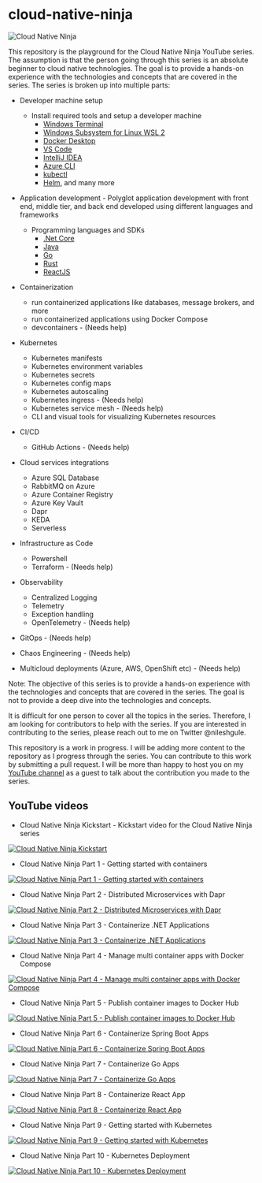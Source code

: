 # cloud-native-ninja

![Cloud Native Ninja](/images/fotor-cloud-native-ninja.png)

This repository is the playground for the Cloud Native Ninja YouTube series. The assumption is that the person going through this series is an absolute beginner to cloud native technologies. The goal is to provide a hands-on experience with the technologies and concepts that are covered in the series. The series is broken up into multiple parts:

- Developer machine setup

    - Install required tools and setup a developer machine
        - [Windows Terminal](https://learn.microsoft.com/en-us/windows/terminal/install) 
        - [Windows Subsystem for Linux WSL 2](https://learn.microsoft.com/en-us/windows/wsl/install)
        - [Docker Desktop](https://www.docker.com/products/docker-desktop/) 
        - [VS Code](https://code.visualstudio.com/)
        - [IntelliJ IDEA](https://www.jetbrains.com/idea/) 
        - [Azure CLI](https://learn.microsoft.com/en-us/cli/azure/install-azure-cli) 
        - [kubectl](https://kubernetes.io/docs/tasks/tools/) 
        - [Helm](https://helm.sh/), and many more

    

- Application development - Polyglot application development with front end, middle tier, and back end developed using different languages and frameworks
    - Programming languages and SDKs
        - [.Net Core](https://dotnet.microsoft.com/en-us/download)
        - [Java](https://jdk.java.net/19/)
        - [Go](https://go.dev/doc/install)
        - [Rust](https://www.rust-lang.org/tools/install)
        - [ReactJS](https://www.geeksforgeeks.org/how-to-install-reactjs-on-windows/)
- Containerization 
    - run containerized applications like databases, message brokers, and more 
    - run containerized applications using Docker Compose
    - devcontainers - (Needs help)
- Kubernetes
    - Kubernetes manifests
    - Kubernetes environment variables
    - Kubernetes secrets
    - Kubernetes config maps
    - Kubernetes autoscaling
    - Kubernetes ingress - (Needs help)
    - Kubernetes service mesh - (Needs help)
    - CLI and visual tools for visualizing Kubernetes resources
- CI/CD
    - GitHub Actions - (Needs help)
- Cloud services integrations
    - Azure SQL Database
    - RabbitMQ on Azure
    - Azure Container Registry
    - Azure Key Vault
    - Dapr
    - KEDA
    - Serverless
- Infrastructure as Code
    - Powershell
    - Terraform - (Needs help)
- Observability
    - Centralized Logging
    - Telemetry
    - Exception handling
    - OpenTelemetry - (Needs help)
- GitOps - (Needs help)
- Chaos Engineering - (Needs help)
- Multicloud deployments (Azure, AWS, OpenShift etc) - (Needs help)

Note: The objective of this series is to provide a hands-on experience with the technologies and concepts that are covered in the series. The goal is not to provide a deep dive into the technologies and concepts. 

It is difficult for one person to cover all the topics in the series. Therefore, I am looking for contributors to help with the series. If you are interested in contributing to the series, please reach out to me on Twitter @nileshgule.

This repository is a work in progress. I will be adding more content to the repository as I progress through the series. You can contribute to this work by submitting a pull request. I will be more than happy to host you on my [YouTube channel](https://www.youtube.com/channel/UCJOvQz55Ly-Rkr_ldE8pMEQ) as a guest to talk about the contribution you made to the series.

## YouTube videos


- Cloud Native Ninja Kickstart - Kickstart video for the Cloud Native Ninja series

[![Cloud Native Ninja Kickstart](/images/cloud-native-ninja-ickstart.png)](https://youtu.be/oPTchjM_6Lk)

- Cloud Native Ninja Part 1 - Getting started with containers

[![Cloud Native Ninja Part 1 - Getting started with containers](/images/cloud-native-ninja-pt1-getting-started-with-containers.png)](https://youtu.be/WT73jn-1nUg)

- Cloud Native Ninja Part 2 - Distributed Microservices with Dapr

[![Cloud Native Ninja Part 2 - Distributed Microservices with Dapr](/images/cloud-native-ninja-pt2-distributed-microservices-with-dapr.png)](https://youtu.be/ep_IJ9d0Nqw)

- Cloud Native Ninja Part 3 - Containerize .NET Applications

[![Cloud Native Ninja Part 3 - Containerize .NET Applications](/images/cloud-native-ninja-pt3-docker-dotnet.png)](https://youtu.be/kyWBnPZmNzM)

- Cloud Native Ninja Part 4 - Manage multi container apps with Docker Compose

[![Cloud Native Ninja Part 4 - Manage multi container apps with Docker Compose](/images/cloud-native-ninja-pt4-docker-compose.png)](https://youtu.be/FOucMXEza-U)

- Cloud Native Ninja Part 5 - Publish container images to Docker Hub

[![Cloud Native Ninja Part 5 - Publish container images to Docker Hub](/images/cloud-native-ninja-pt5-docker-hub.png)](https://youtu.be/SqfyhfV4pNo)

- Cloud Native Ninja Part 6 - Containerize Spring Boot Apps

[![Cloud Native Ninja Part 6 - Containerize Spring Boot Apps](/images/cloud-native-ninja-pt6-spring-boot.png)](https://youtu.be/c9L89T8BkZ4)

- Cloud Native Ninja Part 7 - Containerize Go Apps

[![Cloud Native Ninja Part 7 - Containerize Go Apps](/images/cloud-native-ninja-pt7-containerize-Go-apps.png)](https://youtu.be/6ji4biaYx98)

- Cloud Native Ninja Part 8 - Containerize React App

[![Cloud Native Ninja Part 8 - Containerize React App](/images/cloud-native-ninja-pt8-containerize-React-app.png)](https://youtu.be/mmM6btuwqfA)

- Cloud Native Ninja Part 9 - Getting started with Kubernetes

[![Cloud Native Ninja Part 9 - Getting started with Kubernetes](/images/cloud-native-ninja-pt9-getting-started-with-kubernetes.png)](https://youtu.be/M1Ra4jCMmL0)

- Cloud Native Ninja Part 10 - Kubernetes Deployment

[![Cloud Native Ninja Part 10 - Kubernetes Deployment](/images/cloud-native-ninja-pt10-k8s-deployment.png)](https://youtu.be/M1Ra4jCMmL0)






